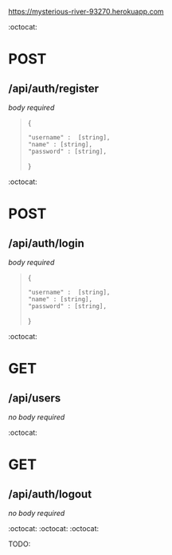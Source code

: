 https://mysterious-river-93270.herokuapp.com

:octocat:

# POST

## /api/auth/register

*body required*

> {
>
>     "username" :  [string],
>     "name" : [string],
>     "password" : [string],
> }

:octocat:

# POST 

## /api/auth/login

*body required*

> {
>
>     "username" :  [string],
>     "name" : [string],
>     "password" : [string],
> }

:octocat:

# GET

## /api/users

*no body required*


:octocat:

# GET 

## /api/auth/logout

*no body required*

:octocat: :octocat: :octocat:

TODO:
